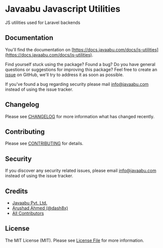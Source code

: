 # Javaabu Javascript Utilities

JS utilities used for Laravel backends

## Documentation

You'll find the documentation on [https://docs.javaabu.com/docs/js-utilities](https://docs.javaabu.com/docs/js-utilities).

Find yourself stuck using the package? Found a bug? Do you have general questions or suggestions for improving this package? Feel free to create an [issue](../../issues) on GitHub, we'll try to address it as soon as possible.

If you've found a bug regarding security please mail [info@javaabu.com](mailto:info@javaabu.com) instead of using the issue tracker.


## Changelog

Please see [CHANGELOG](CHANGELOG.md) for more information what has changed recently.

## Contributing

Please see [CONTRIBUTING](CONTRIBUTING.md) for details.

## Security

If you discover any security related issues, please email [info@javaabu.com](mailto:info@javaabu.com) instead of using the issue tracker.

## Credits

- [Javaabu Pvt. Ltd.](https://github.com/javaabu)
- [Arushad Ahmed (@dash8x)](http://arushad.com)
- [All Contributors](../../contributors)

## License

The MIT License (MIT). Please see [License File](LICENSE.md) for more information.

